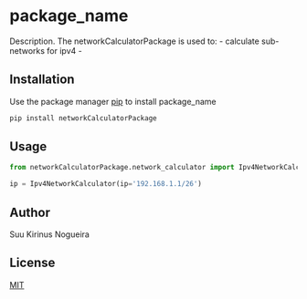 # package_name

Description. 
The networkCalculatorPackage is used to:
	- calculate sub-networks for ipv4
	-

## Installation

Use the package manager [pip](https://pip.pypa.io/en/stable/) to install package_name

```bash
pip install networkCalculatorPackage
```

## Usage

```python
from networkCalculatorPackage.network_calculator import Ipv4NetworkCalculator

ip = Ipv4NetworkCalculator(ip='192.168.1.1/26')
```

## Author
Suu Kirinus Nogueira

## License
[MIT](https://choosealicense.com/licenses/mit/)